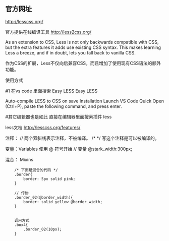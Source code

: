 ## 官方网址

http://lesscss.org/

官方提供在线编译工具
http://less2css.org/

As an extension to CSS, Less is not only backwards compatible with CSS, but the extra features it adds use existing CSS syntax. This makes learning Less a breeze, and if in doubt, lets you fall back to vanilla CSS.

作为CSS的扩展，Less不仅向后兼容CSS，而且增加了使用现有CSS语法的额外功能。

使用方式

#1 在vs code 里面搜索 	Easy LESS
Easy LESS

Auto-compile LESS to CSS on save
Installation
Launch VS Code Quick Open (Ctrl+P), paste the following command, and press enter.

#其它编辑器也是如此
直接在编辑器里面搜索插件 less


less文档
http://lesscss.org/features/

注释：
// 两个双斜线表示注释，不被编译。
/* */ 写这个注释是可以被编译的。


变量：Variables
使用 @ 符号开始
// 变量
@stark_width:300px;

混合： Mixins

```
    /* 下面是混合的代码 */
    .border{
        border: 5px solid pink;
    }

    // 传惨
    .border_02(@border_width){
        border: solid yellow @border_width;
    }


    调用方式
    .box4{
        .border_02(10px);
    }   
``` 